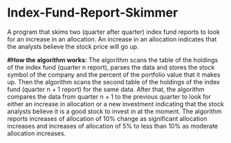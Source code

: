 # Index-Fund-Report-Skimmer
A program that skims two (quarter after quarter) index fund reports to look for an increase in an allocation. An increase in an allocation indicates that the analysts believe the stock price will go up.

**#How the algorithm works:**
The algorithm scans the table of the holdings of the index fund (quarter n report), parses the data and stores the stock symbol of the company and the percent of the portfolio value that it makes up. Then the algorithm scans the second table of the holdings of the index fund (quarter n + 1 report) for the same data. After that, the algorithm compares the data from quarter n + 1 to the previous quarter to look for either an increase in allocation or a new investment indicating that the stock analysts believe it is a good stock to invest in at the moment. The algorithm reports increases of allocation of 10% change as significant allocation increases and increases of allocation of 5% to less than 10% as moderate allocation increases.

